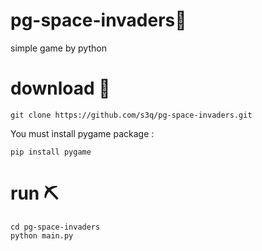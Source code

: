 # pg-space-invaders🎯
simple game by python

# download 🔻
```
git clone https://github.com/s3q/pg-space-invaders.git
```
You must install pygame package :
```
pip install pygame 
```

# run ⛏️
```
cd pg-space-invaders
python main.py
```
